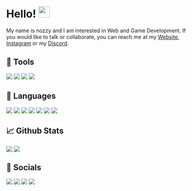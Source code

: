 # Hello! <img src="https://raw.githubusercontent.com/MartinHeinz/MartinHeinz/master/wave.gif" width="30px" height="30px">
My name is nozzy and I am interested in Web and Game Development. If you would like to talk or collaborate, you can reach me at my [Website](https://nozzy.epizy.com), [Instagram](https://www.instagram.com/nozzyftw) or my [Discord](https://discord.gg/MmrYxKrZy3).

## 🔧 Tools
![](https://img.shields.io/badge/OS-Windows-informational?style=for-the-badge&logo=windows&logoColor=white&color=0078D6) ![](https://img.shields.io/badge/Editor-VS%20Code-informational?style=for-the-badge&logo=visualstudiocode&logoColor=white&color=007ACC) ![](https://img.shields.io/badge/Editor-Visual%20Studio-informational?style=for-the-badge&logo=visualstudio&logoColor=white&color=5C2D91) ![](https://img.shields.io/badge/Editor-Unreal%20Engine-informational?style=for-the-badge&logo=unrealengine&logoColor=white&color=0E1128)

## 📝 Languages
![](https://img.shields.io/badge/Code-HTML-informational?style=for-the-badge&logo=html5&logoColor=white&color=E34F26) ![](https://img.shields.io/badge/Code-CSS-informational?style=for-the-badge&logo=css3&logoColor=white&color=1572B6) ![](https://img.shields.io/badge/Code-JavaScript-informational?style=for-the-badge&logo=javascript&logoColor=white&color=F7DF1E) ![](https://img.shields.io/badge/Code-C%23-informational?style=for-the-badge&logo=csharp&logoColor=white&color=239120) ![](https://img.shields.io/badge/Code-Node.js-informational?style=for-the-badge&logo=node.js&logoColor=white&color=339933) ![](https://img.shields.io/badge/Code-Python-informational?style=for-the-badge&logo=python&logoColor=white&color=3776AB) ![](https://img.shields.io/badge/Code-Lua-informational?style=for-the-badge&logo=lua&logoColor=white&color=2C2D72)

## 📈 Github Stats
<img align="center" src="https://github-readme-stats.vercel.app/api/top-langs/?username=nozzyftw&theme=dark&langs_count=3" /> <img align="center" src="https://github-readme-stats.vercel.app/api?username=nozzyftw&line_height=27&show_icons=true&theme=dark" />

## 📣 Socials
[<img src="https://img.shields.io/badge/Stack%20Overflow-informational?style=for-the-badge&logo=stackoverflow&logoColor=white&color=F58025">](https://www.stackoverflow.com/users/13446337/nozzy) [<img src="https://img.shields.io/badge/Instagram-informational?style=for-the-badge&logo=instagram&logoColor=white&color=E4405F">](https://www.instagram.com/nozzyfw) [<img src="https://img.shields.io/badge/Twitter-informational?style=for-the-badge&logo=twitter&logoColor=white&color=1DA1F2">](https://www.twitter.com/nozzyfw) [<img src="https://img.shields.io/badge/Twitch-informational?style=for-the-badge&logo=twitch&logoColor=white&color=9146FF">](https://www.twitch.tv/nozzyfw)

<!-- ![](https://img.shields.io/badge/<WORD_ON_LEFT>-<WORD_ON_RIGHT>-informational?style=flat&logo=<LOGO_NAME>&logoColor=white&color=2bbc8a) -->
<!---
nozzyFTW/nozzyFTW is a ✨ special ✨ repository because its `README.md` (this file) appears on your GitHub profile.
You can click the Preview link to take a look at your changes.
--->
